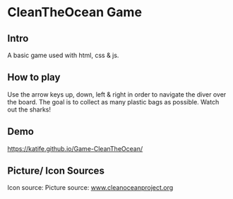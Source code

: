 # CleanTheOcean Game

## Intro

A basic game used with html, css & js.


## How to play

Use the arrow keys up, down, left & right in order to navigate the diver over the board.
The goal is to collect as many plastic bags as possible.
Watch out the sharks!

## Demo

https://katife.github.io/Game-CleanTheOcean/


## Picture/ Icon Sources

Icon source: 
Picture source: www.cleanoceanproject.org
